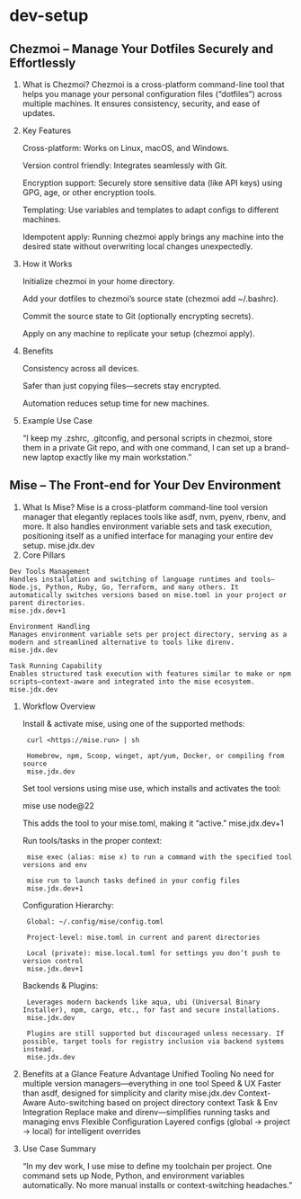 # dev-setup

  ## Chezmoi – Manage Your Dotfiles Securely and Effortlessly 
  1. What is Chezmoi? Chezmoi is a cross-platform command-line tool that helps you manage your personal configuration files (“dotfiles”) across multiple machines. It ensures consistency, security, and ease of updates.
  2. Key Features
      
      Cross-platform: Works on Linux, macOS, and Windows.
      
      Version control friendly: Integrates seamlessly with Git.
      
      Encryption support: Securely store sensitive data (like API keys) using GPG, age, or other encryption tools.
      
      Templating: Use variables and templates to adapt configs to different machines.
      
      Idempotent apply: Running chezmoi apply brings any machine into the desired state without overwriting local changes unexpectedly.
      
  3. How it Works
      
      Initialize chezmoi in your home directory.
      
      Add your dotfiles to chezmoi’s source state (chezmoi add ~/.bashrc).
      
      Commit the source state to Git (optionally encrypting secrets).
      
      Apply on any machine to replicate your setup (chezmoi apply).
      
  4. Benefits
      
      Consistency across all devices.
      
      Safer than just copying files—secrets stay encrypted.
      
      Automation reduces setup time for new machines.
      
  5. Example Use Case
      
      “I keep my .zshrc, .gitconfig, and personal scripts in chezmoi, store them in a private Git repo, and with one command, I can set up a brand-new laptop exactly like my main workstation.”

  ## Mise – The Front-end for Your Dev Environment
  

1. What Is Mise? Mise is a cross-platform command-line tool version manager that elegantly replaces tools like asdf, nvm, pyenv, rbenv, and more. It also handles environment variable sets and task execution, positioning itself as a unified interface for managing your entire dev setup.
mise.jdx.dev
2. Core Pillars

```
Dev Tools Management
Handles installation and switching of language runtimes and tools—Node.js, Python, Ruby, Go, Terraform, and many others. It automatically switches versions based on mise.toml in your project or parent directories.
mise.jdx.dev+1

Environment Handling
Manages environment variable sets per project directory, serving as a modern and streamlined alternative to tools like direnv.
mise.jdx.dev

Task Running Capability
Enables structured task execution with features similar to make or npm scripts—context-aware and integrated into the mise ecosystem.
mise.jdx.dev

```

1. Workflow Overview
    
    Install & activate mise, using one of the supported methods:
    
    ```
     curl <https://mise.run> | sh
    
     Homebrew, npm, Scoop, winget, apt/yum, Docker, or compiling from source
     mise.jdx.dev
    
    ```
    
    Set tool versions using mise use, which installs and activates the tool:
    
    mise use node@22
    
    This adds the tool to your mise.toml, making it “active.”
    mise.jdx.dev+1
    
    Run tools/tasks in the proper context:
    
    ```
     mise exec (alias: mise x) to run a command with the specified tool versions and env
    
     mise run to launch tasks defined in your config files
     mise.jdx.dev+1
    
    ```
    
    Configuration Hierarchy:
    
    ```
     Global: ~/.config/mise/config.toml
    
     Project-level: mise.toml in current and parent directories
    
     Local (private): mise.local.toml for settings you don’t push to version control
     mise.jdx.dev+1
    
    ```
    
    Backends & Plugins:
    
    ```
     Leverages modern backends like aqua, ubi (Universal Binary Installer), npm, cargo, etc., for fast and secure installations.
     mise.jdx.dev
    
     Plugins are still supported but discouraged unless necessary. If possible, target tools for registry inclusion via backend systems instead.
     mise.jdx.dev
    
    ```
    
2. Benefits at a Glance
Feature	Advantage
Unified Tooling	No need for multiple version managers—everything in one tool
Speed & UX	Faster than asdf, designed for simplicity and clarity
mise.jdx.dev
Context-Aware	Auto-switching based on project directory context
Task & Env Integration	Replace make and direnv—simplifies running tasks and managing envs
Flexible Configuration	Layered configs (global → project → local) for intelligent overrides
3. Use Case Summary
    
    “In my dev work, I use mise to define my toolchain per project. One command sets up Node, Python, and environment variables automatically. No more manual installs or context-switching headaches.”
  
